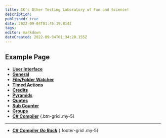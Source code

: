 ```yaml
---
title: IK's Other Testing Laboratory of Fun and Science!
description: 
published: true
date: 2022-09-04T01:45:19.814Z
tags: 
editor: markdown
dateCreated: 2022-09-04T01:34:20.155Z
---
```


## Example Page

- [<i class="mdi mdi-application primary--text"></i>**User Interface**](/en/Settings/User-Interface)
- [<i class="mdi mdi-format-align-center primary--text"></i>**General**](/en/Settings/General)
- [<i class="mdi mdi-file-code primary--text"></i>**File/Folder Watcher**](/en/Settings/File-Folder-Watcher) 
- [<i class="mdi mdi-timelapse primary--text"></i>**Timed Actions**](/en/Settings/Timed-Actions) 
- [<i class="mdi mdi-credit-card primary--text"></i>**Credits**](/en/Settings/Credits) 
- [<i class="mdi mdi-triangle-outline primary--text"></i>**Pyramids**](/en/Settings/Pyramids) 
- [<i class="mdi mdi-format-quote-open primary--text"></i>**Quotes**](/en/Settings/Quotes) 
- [<i class="mdi mdi-counter primary--text"></i>**Sub Counter**](/en/Settings/Sub-Counter) 
- [<i class="mdi mdi-folder primary--text"></i>**Groups**](/en/Settings/Groups) 
- [<i class="mdi mdi-language-csharp primary--text"></i>**C# Compiler**](/en/Settings/CSharp-Compiler)
{.btn-grid .my-5}

---


- [**C# Compiler *Go Back***](/en/Settings/CSharp-Compiler)
{.footer-grid .my-5}

<style>
/* button grid layout */
#root .v-main .contents .footer-grid {
  padding: 0 !important;
  display: grid;
  grid-template-columns: repeat(auto-fit,minmax(300px,1fr));
  gap: 1rem;
  justify-content: space-around;
}
#root .v-main .contents .footer-grid .version-badge {
  position: absolute;
  top: 1rem;
  right: .5rem;
  font-size: .5em;
  color: #fff !important;
}
#root .v-main .contents .footer-grid .obs-version-badge {
  position: absolute;
  top: 1rem;
  right: .5rem;
  font-size: .5em;
  color: #fff !important;
}
#root .v-main .contents .footer-grid .translation-badge {
  position: absolute;
  top: 1rem;
  right: .5rem;
  font-size: .5em;
  color: #fff !important;
}
#root .v-main .contents .footer-grid > li::before {
  display: none !important;
}
#root .v-main .contents .footer-grid > p,
#root .v-main .contents .footer-grid > li {
  position: relative;
  border: 1px solid #333333;
  border-radius: 12px;
  background: transparent;
  padding: 0 !important;
  margin: 0 !important;
  transition-property: color,border-color,background-color;
  transition-duration: 0.15s;
  transition-timing-function: cubic-bezier(.4,0,.2,1);
}
#root .v-main .contents .footer-grid > p > a,
#root .v-main .contents .footer-grid > li > a {
  color: #fff !important;
  text-decoration: none;
  font-size: 1.2rem;
  font-weight: 600;
  padding: 10px 1px 10px 10px !important;
  display: flex;
  align-items: center;
}
#root .v-main .contents .footer-grid > p > a > i,
#root .v-main .contents .footer-grid > li > a > i {
  display: block;
  font-size: 2rem;
  width: 35px;
  margin-right: 1rem;
}
#root .v-main .contents .footer-grid > p > a > img,
#root .v-main .contents .footer-grid > li > a > img {
  margin-right: 1rem;
  height: 35px;
  width: 35px;
}
#root .v-main .contents .footer-grid > p:hover,
#root .v-main .contents .footer-grid > li:hover {
  box-shadow: 4px 2px 16px 4px rgb(33 96 253 / 8%), 0 8px 24px rgb(33 96 253 / 8%);
  border-color: #00b9ff !important;
}
#root .v-main .contents .footer-grid > p > a > strong,
#root .v-main .contents .footer-grid > li > a > strong {
  font-weight: 600 !important;
  display: flex;
  flex-direction: column;
}
#root .v-main .contents .footer-grid > p > a > strong > em,
#root .v-main .contents .footer-grid > li > a > strong > em,
#root .v-main .contents .footer-grid > li > a > em {
  font-style: normal;
  font-weight: normal;
  color: #6e6e6e;
  font-size: 0.6em;
}
#root .v-main .contents .footer-grid > p.disabled,
#root .v-main .contents .footer-grid > li.disabled
#root .v-main .contents .footer-grid > p.disabled > a,
#root .v-main .contents .footer-grid > li > a.disabled,
#root .v-main .contents .footer-grid > p.disabled > a > i,
#root .v-main .contents .footer-grid > li > a.disabled > i {
  pointer-events: none !important;
  color: #919191 !important;
  filter: grayscale(1);
}
#root .v-main .contents .footer-grid a.is-external-link:after {
  position: absolute;
  right: 1rem;
}
#root .v-main .contents .footer-grid > p code,
#root .v-main .contents .footer-grid > li code {
  font-size: 1em !important;
}
</style>